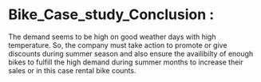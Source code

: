 # Bike_Case_study_Conclusion : 

The demand seems to be high on good weather days with high temperature. So, the company must take action to promote or give discounts during summer season and also ensure the availibilty of enough bikes to fulfill the high demand during summer months to increase their sales or in this case rental bike counts.
